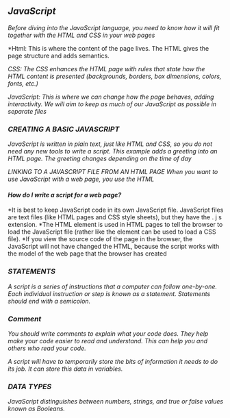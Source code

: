 ## ***JavaScript***

*Before diving into the JavaScript language, you need to know how it will fit together with the HTML and CSS in your web pages*


*Html: This is where the content of the page lives. The HTML gives the page structure and adds semantics.

*CSS: The CSS enhances the HTML page with rules that state how the HTML content is presented (backgrounds, borders, box dimensions, colors, fonts, etc.)*

*JavaScript: This is where we can change how the page behaves, adding interactivity. We will aim to keep as much of our JavaScript as possible in separate files*

### ***CREATING A BASIC JAVASCRIPT***

*JavaScript is written in plain text, just like HTML and CSS, so you do not need any new tools to write a script. This example adds a greeting into an HTML page. The greeting changes depending on the time of day*

*LINKING TO A JAVASCRIPT FILE FROM AN HTML PAGE
When you want to use JavaScript with a web page, you use the HTML*

#### *How do I write a script for a web page?* #### 
*It is best to keep JavaScript code in its own JavaScript file. JavaScript files are text files (like HTML pages and CSS style sheets), but they have the . j s extension.
*The HTML element is used in HTML pages to tell the browser to load the JavaScript file (rather like the element can be used to load a CSS file).
*If you view the source code of the page in the browser, the JavaScript will not have changed the HTML, because the script works with the model of the web page that the browser has created

### ***STATEMENTS*** ###
*A script is a series of instructions that a computer can follow one-by-one. Each individual instruction or step is known as a statement. Statements should end with a semicolon.*

### ***Comment*** ###
*You should write comments to explain what your code does. They help make your code easier to read and understand. This can help you and others who read your code.*

*A script will have to temporarily store the bits of information it needs to do its job. It can store this data in variables.*

### ***DATA TYPES*** ###
*JavaScript distinguishes between numbers, strings, and true or false values known as Booleans.*

